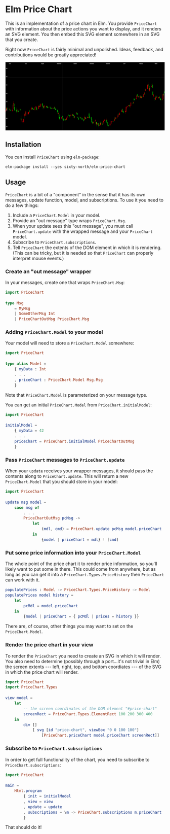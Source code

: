 # Elm Price Chart

This is an implementation of a price chart in Elm. You provide `PriceChart` with
information about the price actions you want to display, and it renders an SVG
element. You then embed this SVG element somewhere in an SVG that you create.

Right now `PriceChart` is fairly minimal and unpolished. Ideas, feedback, and
contributions would be greatly appreciated!

![example of price chart](docs/price-chart.png)

## Installation

You can install `PriceChart` using `elm-package`:
```
elm-package install --yes sixty-north/elm-price-chart
```

## Usage

`PriceChart` is a bit of a "component" in the sense that it has its own
messages, update function, model, and subscriptions. To use it you need to do a
few things:

1. Include a `PriceChart.Model` in your model.
2. Provide an "out message" type wraps `PriceChart.Msg`.
3. When your update sees this "out message", you must call `PriceChart.update`
   with the wrapped message and your `PriceChart` model.
4. Subscribe to `PriceChart.subscriptions`.
5. Tell `PriceChart` the extents of the DOM element in which it is rendering.
   (This can be tricky, but it is needed so that `PriceChart` can properly
   interpret mouse events.)

### Create an "out message" wrapper

In your messages, create one that wraps `PriceChart.Msg`:

```elm
import PriceChart

type Msg
    = MyMsg
    | SomeOtherMsg Int
    | PriceChartOutMsg PriceChart.Msg
```

### Adding `PriceChart.Model` to your model

Your model will need to store a `PriceChart.Model` somewhere:

```elm
import PriceChart

type alias Model =
    { myData : Int
    . . .
    , priceChart : PriceChart.Model Msg.Msg
    }
```

Note that `PriceChart.Model` is parameterized on your message type.

You can get an initial `PriceChart.Model` from `PriceChart.initialModel`:

```elm
import PriceChart

initialModel =
    { myData = 42
    . . .
    priceChart = PriceChart.initialModel PriceChartOutMsg
    }
```

### Pass `PriceChart` messages to `PriceChart.update`

When your `update` receives your wrapper messages, it should pass the contents
along to `PriceChart.update`. This will return a new `PriceChart.Model` that you
should store in your model:

```elm
import PriceChart

update msg model =
    case msg of
        . . .
        PriceChartOutMsg pcMsg ->
            let
                (mdl, cmd) = PriceChart.update pcMsg model.priceChart
            in
                {model | priceChart = mdl} ! [cmd]
```

### Put some price information into your `PriceChart.Model`

The whole point of the price chart it to render price information, so you'll
likely want to put some in there. This could come from anywhere, but as long as
you can get it into a `PriceChart.Types.PriceHistory` then `PriceChart` can work
with it.

```elm
populatePrices : Model -> PriceChart.Types.PriceHistory -> Model
populatePrices model history =
    let
        pcMdl = model.priceChart
    in
        {model | priceChart = { pcMdl | prices = history }}
```

There are, of course, other things you may want to set on the `PriceChart.Model`.

### Render the price chart in your view

To render the `PriceChart` you need to create an SVG in which it will render.
You also need to determine (possibly through a port...it's not trivial in Elm)
the screen extents --- left, right, top, and bottom coordiates --- of the SVG in
which the price chart will render.

```elm
import PriceChart
import PriceChart.Types

view model =
    let
        -- the screen coordinates of the DOM element "#price-chart"
        screenRect = PriceChart.Types.ElementRect 100 200 300 400
    in
        div []
            [ svg [id "price-chart", viewBox "0 0 100 100"]
                [PriceChart.priceChart model.priceChart screenRect]]
```

### Subscribe to `PriceChart.subscriptions`

In order to get full functionality of the chart, you need to subscribe to
`PriceChart.subscriptions`:

```elm
import PriceChart

main =
    Html.program
        { init = initialModel
        , view = view
        , update = update
        , subscriptions = \m -> PriceChart.subscriptions m.priceChart
        }
```

That should do it!
